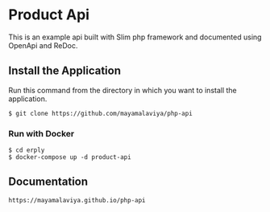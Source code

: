 # Product Api

This is an example api built with Slim php framework and documented using OpenApi and ReDoc. 

## Install the Application

Run this command from the directory in which you want to install the application.

    $ git clone https://github.com/mayamalaviya/php-api

### Run with Docker

	$ cd erply
	$ docker-compose up -d product-api

## Documentation

	https://mayamalaviya.github.io/php-api

